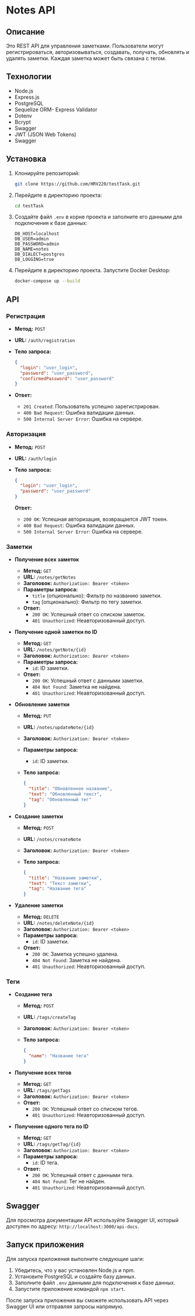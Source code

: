 # Notes API

## Описание

Это REST API для управления заметками. Пользователи могут регистрироваться, авторизовываться, создавать, получать, обновлять и удалять заметки. Каждая заметка может быть связана с тегом.

## Технологии

- Node.js
- Express.js
- PostgreSQL
- Sequelize ORM- Express Validator
- Dotenv
- Bcrypt
- Swagger
- JWT (JSON Web Tokens)
- Swagger

## Установка

1.  Клонируйте репозиторий:

    ```bash
    git clone https://github.com/HRV220/testTask.git
    ```

2.  Перейдите в директорию проекта:

    ```bash
    cd testTask
    ```

3.  Создайте файл `.env` в корне проекта и заполните его данными для подключения к базе данных:

    ```
    DB_HOST=localhost
    DB_USER=admin
    DB_PASSWORD=admin
    DB_NAME=notes
    DB_DIALECT=postgres
    DB_LOGGING=true
    ```

4.  Перейдите в директорию проекта. Запустите Docker Desktop:

    ```bash
    docker-compose up --build
    ```

## API

### Регистрация

- **Метод:** `POST`
- **URL:** `/auth/registration`
- **Тело запроса:**

  ```json
  {
    "login": "user_login",
    "password": "user_password",
    "confirmedPassword": "user_password"
  }
  ```

- **Ответ:**

  - `201 Created`: Пользователь успешно зарегистрирован.
  - `400 Bad Request`: Ошибка валидации данных.
  - `500 Internal Server Error`: Ошибка на сервере.

### Авторизация

- **Метод:** `POST`
- **URL:** `/auth/login`
- **Тело запроса:**

  ```json
  {
    "login": "user_login",
    "password": "user_password"
  }
  ```

  **Ответ:**

  - `200 OK`: Успешная авторизация, возвращается JWT токен.
  - `400 Bad Request`: Ошибка валидации данных.
  - `500 Internal Server Error`: Ошибка на сервере.

### Заметки

- **Получение всех заметок**

  - **Метод:** `GET`
  - **URL:** `/notes/getNotes`
  - **Заголовок:** `Authorization: Bearer <token>`
  - **Параметры запроса:**
    - `title` (опционально): Фильтр по названию заметки.
    - `tag` (опционально): Фильтр по тегу заметки.
  - **Ответ:**
    - `200 OK`: Успешный ответ со списком заметок.
    - `401 Unauthorized`: Неавторизованный доступ.

- **Получение одной заметки по ID**

  - **Метод:** `GET`
  - **URL:** `/notes/getNote/{id}`
  - **Заголовок:** `Authorization: Bearer <token>`
  - **Параметры запроса:**
    - `id`: ID заметки.
  - **Ответ:**
    - `200 OK`: Успешный ответ с данными заметки.
    - `404 Not Found`: Заметка не найдена.
    - `401 Unauthorized`: Неавторизованный доступ.

- **Обновление заметки**

  - **Метод:** `PUT`
  - **URL:** `/notes/updateNote/{id}`
  - **Заголовок:** `Authorization: Bearer <token>`
  - **Параметры запроса:**
    - `id`: ID заметки.
  - **Тело запроса:**

    ```json
    {
      "title": "Обновленное название",
      "text": "Обновленный текст",
      "tag": "Обновленный тег"
    }
    ```

- **Создание заметки**

  - **Метод:** `POST`
  - **URL:** `/notes/createNote`
  - **Заголовок:** `Authorization: Bearer <token>`
  - **Тело запроса:**

    ```json
    {
      "title": "Название заметки",
      "text": "Текст заметки",
      "tag": "Название тега"
    }
    ```

- **Удаление заметки**

  - **Метод:** `DELETE`
  - **URL:** `/notes/deleteNote/{id}`
  - **Заголовок:** `Authorization: Bearer <token>`
  - **Параметры запроса:**
    - `id`: ID заметки.
  - **Ответ:**
    - `200 OK`: Заметка успешно удалена.
    - `404 Not Found`: Заметка не найдена.
    - `401 Unauthorized`: Неавторизованный доступ.

### Теги

- **Создание тега**

  - **Метод:** `POST`
  - **URL:** `/tags/createTag`
  - **Заголовок:** `Authorization: Bearer <token>`
  - **Тело запроса:**

    ```json
    {
      "name": "Название тега"
    }
    ```

- **Получение всех тегов**

  - **Метод:** `GET`
  - **URL:** `/tags/getTags`
  - **Заголовок:** `Authorization: Bearer <token>`
  - **Ответ:**
    - `200 OK`: Успешный ответ со списком тегов.
    - `401 Unauthorized`: Неавторизованный доступ.

- **Получение одного тега по ID**

  - **Метод:** `GET`
  - **URL:** `/tags/getTag/{id}`
  - **Заголовок:** `Authorization: Bearer <token>`
  - **Параметры запроса:**
    - `id`: ID тега.
  - **Ответ:**
    - `200 OK`: Успешный ответ с данными тега.
    - `404 Not Found`: Тег не найден.
    - `401 Unauthorized`: Неавторизованный доступ.

## Swagger

Для просмотра документации API используйте Swagger UI, который доступен по адресу: `http://localhost:3000/api-docs`.

## Запуск приложения

Для запуска приложения выполните следующие шаги:

1.  Убедитесь, что у вас установлен Node.js и npm.
2.  Установите PostgreSQL и создайте базу данных.
3.  Заполните файл `.env` данными для подключения к базе данных.
4.  Запустите приложение командой `npm start`.

После запуска приложения вы сможете использовать API через Swagger UI или отправляя запросы напрямую.
